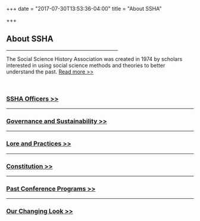 +++
date = "2017-07-30T13:53:36-04:00"
title = "About SSHA"

+++

## **About SSHA**

<hr width=300; align=left>

The Social Science History Association was created in 1974 by scholars interested in using social science methods and theories to better understand the past. [Read more >>](/about_ssha/)

<br />

### [SSHA Officers >>](/officers/)

----

### [Governance and Sustainability >>](/sustainability)

----

### [Lore and Practices >>](/lore/)

----

### [Constitution >>](/constitution/)

----

### [Past Conference Programs >>](/programs/)

----

### [Our Changing Look >>](/look/)
